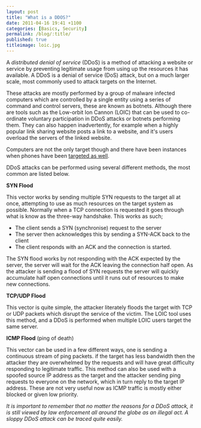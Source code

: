 ```yaml
---
layout: post
title: "What is a DDOS?"
date: 2011-04-16 19:41 +1100
categories: [Basics, Security]
permalink: /blog/:title/
published: true
titleimage: loic.jpg
---
```


A *distributed denial of service* (DDoS) is a method of attacking a website or service by preventing legitimate usage from using up the resources it has available. A DDoS is a denial of service (DoS) attack, but on a much larger scale, most commonly used to attack targets on the Internet.

These attacks are mostly performed by a group of malware infected computers which are controlled by a single entity using a series of command and control servers, these are known as botnets. Although there are tools such as the Low-orbit Ion Cannon (LOIC) that can be used to co-ordinate voluntary participation in DDoS attacks or botnets performing them. They can also happen inadvertently, for example when a highly popular link sharing website posts a link to a website, and it's users overload the servers of the linked website.

Computers are not the only target though and there have been instances when phones have been [targeted as well][phone-attacks].

DDoS attacks can be performed using several different methods, the most common are listed below.

**SYN Flood**

This vector works by sending multiple SYN requests to the target all at once, attempting to use as much resources on the target system as possible. Normally when a TCP connection is requested it goes through what is know as the three-way handshake. This works as such;

* The client sends a SYN (synchronise) request to the server
* The server then acknowledges this by sending a SYN-ACK back to the client
* The client responds with an ACK and the connection is started.

The SYN flood works by not responding with the ACK expected by the server, the server will wait for the ACK leaving the connection half open. As the attacker is sending a flood of SYN requests the server will quickly accumulate half open connections until it runs out of resources to make new connections.

**TCP/UDP Flood**

This vector is quite simple, the attacker literately floods the target with TCP or UDP packets which disrupt the service of the victim. The LOIC tool uses this method, and a DDoS is performed when multiple LOIC users target the same server.

**ICMP Flood** (ping of death)

This vector can be used in a few different ways, one is sending a continuous stream of ping packets. if the target has less bandwidth then the attacker they are overwhelmed by the requests and will have great difficulty responding to legitimate traffic. This method can also be used with a spoofed source IP address as the target and the attacker sending ping requests to everyone on the network, which in turn reply to the target IP address. These are not very useful now as ICMP traffic is mostly either blocked or given low priority.

*It is important to remember that no matter the reasons for a DDoS attack, it is still viewed by law enforcement all around the globe as an illegal act. A sloppy DDoS attack can be traced quite easily.*

[phone-attacks]: http://gawker.com/5615031/justin-biebers-twitter-victim-demands-apology
